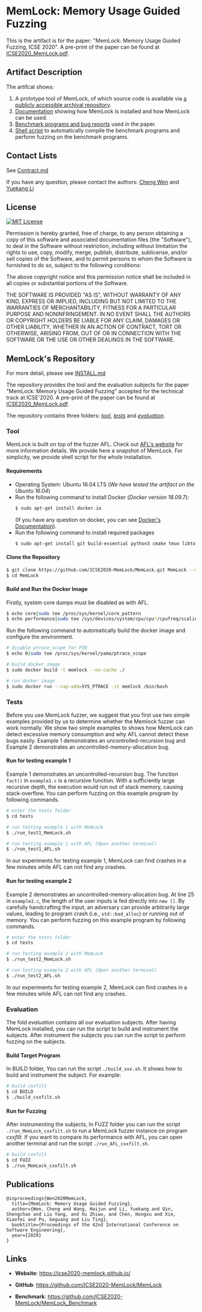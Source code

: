 # MemLock: Memory Usage Guided Fuzzing

This is the artifact is for the paper: "MemLock: Memory Usage Guided Fuzzing, ICSE 2020". A pre-print of the paper can be found at [ICSE2020_MemLock.pdf](https://wcventure.github.io/pdf/ICSE2020_MemLock.pdf).

## Artifact Description

The artifcat shows:

1) A prototype tool of MemLock, of which source code is available via [a publicly accessible archival repository](https://github.com/ICSE2020-MemLock/MemLock).
2) [Documentation](#tool) showing how MemLock is installed and how MemLock can be used.
3) [Benchmark programs and bug reports](https://github.com/ICSE2020-MemLock/MemLock_Benchmark) used in the paper. 
4) [Shell script](#evaluation) to automatically compile the benchmark programs and perform fuzzing on the benchmark programs.


## Contact Lists

See [Contract.md](./CONTACT.md)

If you have any question, please contact the authors: [Cheng Wen](wencheng888888@163.com) and [Yuekang Li](yli044@e.ntu.edu.sg)

  
## License

[![MIT License](https://img.shields.io/github/license/xiaocong/uiautomator.svg)](http://opensource.org/licenses/MIT)

Permission is hereby granted, free of charge, to any person obtaining a copy of this software and associated documentation files (the "Software"), to deal in the Software without restriction, including without limitation the rights to use, copy, modify, merge, publish, distribute, sublicense, and/or sell copies of the Software, and to permit persons to whom the Software is furnished to do so, subject to the following conditions:

The above copyright notice and this permission notice shall be included in all copies or substantial portions of the Software.

THE SOFTWARE IS PROVIDED "AS IS", WITHOUT WARRANTY OF ANY KIND, EXPRESS OR IMPLIED, INCLUDING BUT NOT LIMITED TO THE WARRANTIES OF MERCHANTABILITY, FITNESS FOR A PARTICULAR PURPOSE AND NONINFRINGEMENT. IN NO EVENT SHALL THE AUTHORS OR COPYRIGHT HOLDERS BE LIABLE FOR ANY CLAIM, DAMAGES OR OTHER LIABILITY, WHETHER IN AN ACTION OF CONTRACT, TORT OR OTHERWISE, ARISING FROM, OUT OF OR IN CONNECTION WITH THE SOFTWARE OR THE USE OR OTHER DEALINGS IN THE SOFTWARE.

## MemLock's Repository

For more detail, please see [INSTALL.md](./INSTALL)

The repository provides the tool and the evaluation subjects for the paper "MemLock: Memory Usage Guided Fuzzing" accepted for the technical track at ICSE'2020. A pre-print of the paper can be found at [ICSE2020_MemLock.pdf](https://wcventure.github.io/pdf/ICSE2020_MemLock.pdf).

The repository contains three folders: [*tool*](#tool), [*tests*](#tests) and [*evaluation*](#evaluation).

### Tool

MemLock is built on top of the fuzzer AFL. Check out [AFL's website](http://lcamtuf.coredump.cx/afl/) for more information details. We provide here a snapshot of MemLock. For simplicity, we provide shell script for the whole installation.

#### Requirements

- Operating System: Ubuntu 16.04 LTS (*We have tested the artifact on the Ubuntu 16.04*)
- Run the following command to install Docker (*Docker version 18.09.7*):
  ```sh
  $ sudo apt-get install docker.io
  ```
  (If you have any question on docker, you can see [Docker's Documentation](https://docs.docker.com/install/linux/docker-ce/ubuntu/)).
- Run the following command to install required packages
    ```sh
    $ sudo apt-get install git build-essential python3 cmake tmux libtool automake autoconf autotools-dev m4 autopoint help2man bison flex texinfo zlib1g-dev libexpat1-dev libfreetype6 libfreetype6-dev
    ```

#### Clone the Repository

```sh
$ git clone https://github.com/ICSE2020-MemLock/MemLock.git MemLock --depth=1
$ cd MemLock
```

#### Build and Run the Docker Image

Firstly, system core dumps must be disabled as with AFL.

```sh
$ echo core|sudo tee /proc/sys/kernel/core_pattern
$ echo performance|sudo tee /sys/devices/system/cpu/cpu*/cpufreq/scaling_governor
```

Run the following command to automatically build the docker image and configure the environment.

```sh
# disable ptrace_scope for PIN
$ echo 0|sudo tee /proc/sys/kernel/yama/ptrace_scope

# build docker image
$ sudo docker build -t memlock --no-cache ./

# run docker image
$ sudo docker run --cap-add=SYS_PTRACE -it memlock /bin/bash
```


### Tests

Before you use MemLock fuzzer, we suggest that you first use two simple examples provided by us to determine whether the Memlock fuzzer can work normally. We show two simple examples to shows how MemLock can detect excessive memory consumption and why AFL cannot detect these bugs easily. Example 1 demonstrates an uncontrolled-recursion bug and Example 2 demonstrates an uncontrolled-memory-allocation bug.

#### Run for testing example 1

Example 1 demonstrates an uncontrolled-recursion bug. The function `fact()` in `example1.c` is a recursive function. With a sufficiently large recursive depth, the execution would run out of stack memory, causing stack-overflow. You can perform fuzzing on this example program by following commands.

```sh
# enter the tests folder
$ cd tests

# run testing example 1 with MemLock
$ ./run_test1_MemLock.sh

# run testing example 1 with AFL (Open another terminal)
$ ./run_test1_AFL.sh
```

In our experiments for testing example 1, MemLock can find crashes in a few minutes while AFL can not find any crashes.

#### Run for testing example 2

Example 2 demonstrates an uncontrolled-memory-allocation bug.  At line 25 in `example2.c`, the length of the user inputs is fed directly into `new []`. By carefully handcrafting the input, an adversary can provide arbitrarily large values, leading to program crash (i.e., `std::bad_alloc`) or running out of memory. You can perform fuzzing on this example program by following commands.

```sh
# enter the tests folder
$ cd tests

# run testing example 2 with MemLock
$ ./run_test2_MemLock.sh

# run testing example 2 with AFL (Open another terminal)
$ ./run_test2_AFL.sh
```

In our experiments for testing example 2, MemLock can find crashes in a few minutes while AFL can not find any crashes.


### Evaluation

The fold *evaluation* contains all our evaluation subjects. After having MemLock installed, you can run the script to build and instrument the subjects. After instrument the subjects you can run the script to perform fuzzing on the subjects.

#### Build Target Program

In BUILD folder, You can run the script `./build_xxx.sh`. It shows how to build and instrument the subject. For example:

```sh
# build cxxfilt
$ cd BUILD
$ ./build_cxxfilt.sh
```

#### Run for Fuzzing

After instrumenting the subjects, In FUZZ folder you can run the script `./run_MemLock_cxxfilt.sh` to run a MemLock fuzzer instance on program *cxxfilt*. If you want to compare its performance with AFL, you can open another terminal and run the script `./run_AFL_cxxfilt.sh`.

```sh
# build cxxfilt
$ cd FUZZ
$ ./run_MemLock_cxxfilt.sh
```

## Publications
```
@inproceedings{Wen2020MemLock,
  title={MemLock: Memory Usage Guided Fuzzing},
  author={Wen, Cheng and Wang, Haijun and Li, Yuekang and Qin, Shengchao and Liu Yang, and Xu Zhiwu, and Chen, Hongxu and Xie, Xiaofei and Pu, Geguang and Liu Ting},
  booktitle={Proceedings of the 42nd International Conference on Software Engineering},
  year={2020}
}
```

## Links

- **Website**: https://icse2020-memlock.github.io/

- **GitHub**: https://github.com/ICSE2020-MemLock/MemLock

- **Benchmark**: https://github.com/ICSE2020-MemLock/MemLock_Benchmark